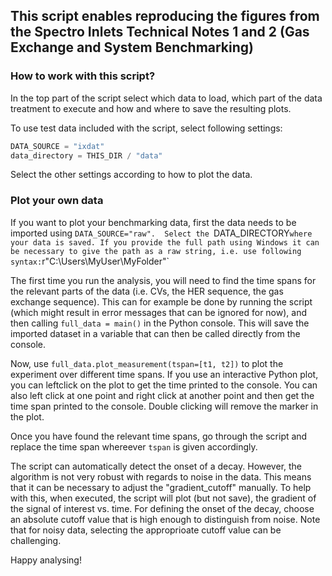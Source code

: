 ## This script enables reproducing the figures from the Spectro Inlets Technical Notes 1 and 2 (Gas Exchange and System Benchmarking)


### How to work with this script?

In the top part of the script select which data to load, which part of the data treatment to execute and how and where to save the resulting plots. 

To use test data included with the script, select following settings: 
```python
DATA_SOURCE = "ixdat" 
data_directory = THIS_DIR / "data"
```

Select the other settings according to how to plot the data.

### Plot your own data
If you want to plot your benchmarking data, first the data needs to be imported using `DATA_SOURCE="raw". 
Select the `DATA_DIRECTORY` where your data is saved. If you provide the full path using Windows it can be necessary to give the path as a raw string, i.e. use following syntax: `r"C:\Users\MyUser\MyFolder"`

The first time you run the analysis, you will need to find the time spans for the relevant parts of the data (i.e. CVs, the HER sequence, the gas exchange sequence). This can for example be done by running the script (which might result in error messages that can be ignored for now), and then calling `full_data = main()` in the Python console. This will save the imported dataset in a variable that can then be called directly from the console. 

Now, use `full_data.plot_measurement(tspan=[t1, t2])` to plot the experiment over different time spans. If you use an interactive Python plot, you can leftclick on the plot to get the time printed to the console. You can also left click at one point and right click at another point and then get the time span printed to the console. Double clicking will remove the marker in the plot. 

Once you have found the relevant time spans, go through the script and replace the time span whereever `tspan` is given accordingly. 

The script can automatically detect the onset of a decay. However, the algorithm is not very robust with regards to noise in the data. This means that it can be necessary to adjust the "gradient_cutoff" manually. To help with this, when executed, the script will plot (but not save), the gradient of the signal of interest vs. time. For defining the onset of the decay, choose an absolute cutoff value that is high enough to distinguish from noise. Note that for noisy data, selecting the approprioate cutoff value can be challenging.

Happy analysing!


